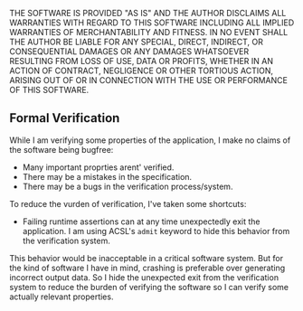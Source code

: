 THE SOFTWARE IS PROVIDED "AS IS"  AND THE AUTHOR DISCLAIMS ALL WARRANTIES WITH
REGARD TO THIS SOFTWARE INCLUDING ALL IMPLIED WARRANTIES OF MERCHANTABILITY AND
FITNESS. IN NO EVENT SHALL THE AUTHOR BE LIABLE FOR ANY SPECIAL, DIRECT,
INDIRECT, OR CONSEQUENTIAL DAMAGES OR ANY DAMAGES WHATSOEVER RESULTING FROM
LOSS OF USE, DATA OR PROFITS, WHETHER IN AN ACTION OF CONTRACT, NEGLIGENCE OR
OTHER TORTIOUS ACTION, ARISING OUT OF OR IN CONNECTION WITH THE USE OR
PERFORMANCE OF THIS SOFTWARE.

## Formal Verification

While I am verifying some properties of the application, I make no claims of
the software being bugfree:
- Many important proprties arent' verified.
- There may be a mistakes in the specification.
- There may be a bugs in the verification process/system.

To reduce the vurden of verification, I've taken some shortcuts:
- Failing runtime assertions can at any time unexpectedly exit the application.
  I am using ACSL's `admit` keyword to hide this behavior from the verification
  system.

This behavior would be inacceptable in a critical software system.
But for the kind of software I have in mind, crashing is preferable over
generating incorrect output data.
So I hide the unexpected exit from the verification system to reduce the burden
of verifying the software so I can verify some actually relevant properties.

